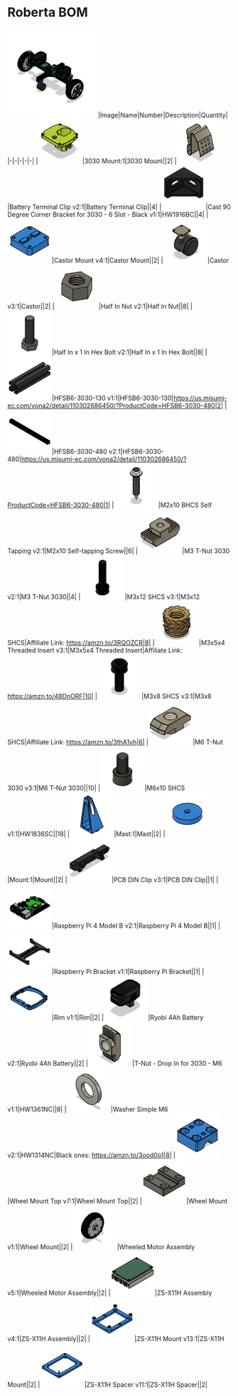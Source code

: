 # Roberta BOM
![](images/Roberta.png)
|Image|Name|Number|Description|Quantity|
|-|-|-|-|-|
|![](images/3030%20Mount.png)|3030 Mount:1|3030 Mount||2|
|![](images/Battery%20Terminal%20Clip.png)|Battery Terminal Clip v2:1|Battery Terminal Clip||4|
|![](images/HW1916BC.png)|Cast 90 Degree Corner Bracket for 3030 - 6 Slot - Black v1:1|HW1916BC||4|
|![](images/Castor%20Mount.png)|Castor Mount v4:1|Castor Mount||2|
|![](images/Castor.png)|Castor v3:1|Castor||2|
|![](images/Half%20In%20Nut.png)|Half In Nut v2:1|Half In Nut||8|
|![](images/Half%20In%20x%201%20In%20Hex%20Bolt.png)|Half In x 1 In Hex Bolt v2:1|Half In x 1 In Hex Bolt||8|
|![](images/HFSB6-3030-130.png)|HFSB6-3030-130 v1:1|HFSB6-3030-130|https://us.misumi-ec.com/vona2/detail/110302686450/?ProductCode=HFSB6-3030-480|2|
|![](images/HFSB6-3030-480.png)|HFSB6-3030-480 v2:1|HFSB6-3030-480|https://us.misumi-ec.com/vona2/detail/110302686450/?ProductCode=HFSB6-3030-480|1|
|![](images/M2x10%20Self-tapping%20Screw.png)|M2x10 BHCS Self Tapping v2:1|M2x10 Self-tapping Screw||6|
|![](images/M3%20T-Nut%203030.png)|M3 T-Nut 3030 v2:1|M3 T-Nut 3030||4|
|![](images/M3x12%20SHCS.png)|M3x12 SHCS v3:1|M3x12 SHCS|Affiliate Link: https://amzn.to/3RQOZCR|8|
|![](images/M3x5x4%20Threaded%20Insert.png)|M3x5x4 Threaded Insert v3:1|M3x5x4 Threaded Insert|Affiliate Link: https://amzn.to/48DnORF|10|
|![](images/M3x8%20SHCS.png)|M3x8 SHCS v3:1|M3x8 SHCS|Affiliate Link: https://amzn.to/3thA1vh|6|
|![](images/M6%20T-Nut%203030.png)|M6 T-Nut 3030 v3:1|M6 T-Nut 3030||10|
|![](images/HW1836SC.png)|M6x10 SHCS v1:1|HW1836SC||18|
|![](images/Mast.png)|Mast:1|Mast||2|
|![](images/Mount.png)|Mount:1|Mount||2|
|![](images/PCB%20DIN%20Clip.png)|PCB DIN Clip v3:1|PCB DIN Clip||1|
|![](images/Raspberry%20Pi%204%20Model%20B.png)|Raspberry Pi 4 Model B v2:1|Raspberry Pi 4 Model B||1|
|![](images/Raspberry%20Pi%20Bracket.png)|Raspberry Pi Bracket v1:1|Raspberry Pi Bracket||1|
|![](images/Rim.png)|Rim v1:1|Rim||2|
|![](images/Ryobi%204Ah%20Battery.png)|Ryobi 4Ah Battery v2:1|Ryobi 4Ah Battery||2|
|![](images/HW1361NC.png)|T-Nut - Drop In for 3030 - M6 v1:1|HW1361NC||8|
|![](images/HW1314NC.png)|Washer Simple M6 v2:1|HW1314NC|Black ones: https://amzn.to/3ood0o1|8|
|![](images/Wheel%20Mount%20Top.png)|Wheel Mount Top v7:1|Wheel Mount Top||2|
|![](images/Wheel%20Mount.png)|Wheel Mount v1:1|Wheel Mount||2|
|![](images/Wheeled%20Motor%20Assembly.png)|Wheeled Motor Assembly v5:1|Wheeled Motor Assembly||2|
|![](images/ZS-X11H%20Assembly.png)|ZS-X11H Assembly v4:1|ZS-X11H Assembly||2|
|![](images/ZS-X11H%20Mount.png)|ZS-X11H Mount v13:1|ZS-X11H Mount||2|
|![](images/ZS-X11H%20Spacer.png)|ZS-X11H Spacer v11:1|ZS-X11H Spacer||2|